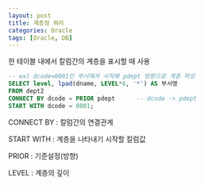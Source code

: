 ```yaml
---
layout: post
title: 계층형 쿼리
categories: Oracle
tags: [Oracle, DB]
---
```


한 테이블 내에서 칼럼간의 계층을 표시할 때 사용

```SQL
-- ex) dcode=0001인 부서에서 시작해 pdept 방향으로 계층 작성
SELECT level, lpad(dname, LEVEL*6, '*') AS 부서명
FROM dept2
CONNECT BY dcode = PRIOR pdept		-- dcode -> pdept
START WITH dcode = 0001;
```

CONNECT BY : 칼럼간의 연결관계

START WITH : 계층을 나타내기 시작할 칼럼값

PRIOR : 기준설정(방향)

LEVEL : 계층의 깊이